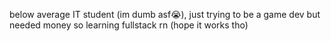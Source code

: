 below average IT student (im dumb asf😭), just trying to be a game dev but needed money so learning fullstack rn (hope it works tho)


